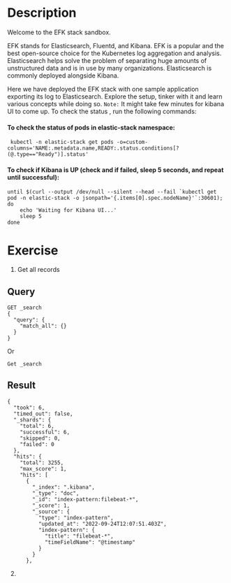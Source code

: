 # Description
Welcome to the EFK stack sandbox.

EFK stands for Elasticsearch, Fluentd, and Kibana. EFK is a popular and the best open-source choice for the Kubernetes log aggregation and analysis.
Elasticsearch helps solve the problem of separating huge amounts of unstructured data and is in use by many organizations. Elasticsearch is commonly deployed alongside Kibana.

Here we have deployed the EFK stack with one sample application exporting its log to Elasticsearch. Explore the setup, tinker with it and learn various concepts while doing so.
`Note:` It might take few minutes for kibana UI to come up. To check the status , run the following commands: 

#### To check the status of pods in elastic-stack namespace:
```
 kubectl -n elastic-stack get pods -o=custom-columns='NAME:.metadata.name,READY:.status.conditions[?(@.type=="Ready")].status'
```
#### To check if Kibana is UP (check and if failed, sleep 5 seconds, and repeat until successful):
```
until $(curl --output /dev/null --silent --head --fail `kubectl get pod -n elastic-stack -o jsonpath='{.items[0].spec.nodeName}'`:30601); do
    echo 'Waiting for Kibana UI...'
    sleep 5
done
```

# Exercise
1. Get all records
## Query
```
GET _search
{
  "query": {
    "match_all": {}
  }
}
```
Or
```
Get _search
```
## Result
```
{
  "took": 6,
  "timed_out": false,
  "_shards": {
    "total": 6,
    "successful": 6,
    "skipped": 0,
    "failed": 0
  },
  "hits": {
    "total": 3255,
    "max_score": 1,
    "hits": [
      {
        "_index": ".kibana",
        "_type": "doc",
        "_id": "index-pattern:filebeat-*",
        "_score": 1,
        "_source": {
          "type": "index-pattern",
          "updated_at": "2022-09-24T12:07:51.403Z",
          "index-pattern": {
            "title": "filebeat-*",
            "timeFieldName": "@timestamp"
          }
        }
      },
```

2. 
